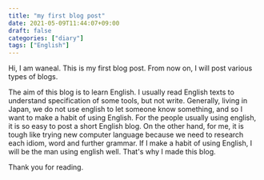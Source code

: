 ```yaml
---
title: "my first blog post"
date: 2021-05-09T11:44:07+09:00
draft: false
categories: ["diary"]
tags: ["English"]
---
```


Hi, I am waneal. This is my first blog post. From now on, I will post various types of blogs.

The aim of this blog is to learn English. I usually read English texts to understand specification of some tools, but not write. Generally, living in Japan, we do not use english to let someone know something, and so I want to make a habit of using English. For the people usually using english, it is so easy to post a short English blog. On the other hand, for me, it is tough like trying new computer language because we need to research each idiom, word and further grammar. If I make a habit of using English, I will be the man using english well. That's why I made this blog. 

Thank you for reading.
